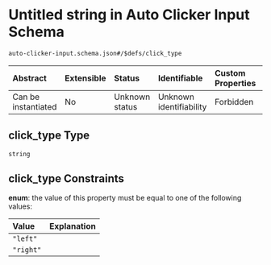 # Untitled string in Auto Clicker Input Schema

```txt
auto-clicker-input.schema.json#/$defs/click_type
```



| Abstract            | Extensible | Status         | Identifiable            | Custom Properties | Additional Properties | Access Restrictions | Defined In                                                                                          |
| :------------------ | :--------- | :------------- | :---------------------- | :---------------- | :-------------------- | :------------------ | :-------------------------------------------------------------------------------------------------- |
| Can be instantiated | No         | Unknown status | Unknown identifiability | Forbidden         | Allowed               | none                | [auto-clicker-input.schema.json\*](../../out/auto-clicker-input.schema.json "open original schema") |

## click\_type Type

`string`

## click\_type Constraints

**enum**: the value of this property must be equal to one of the following values:

| Value     | Explanation |
| :-------- | :---------- |
| `"left"`  |             |
| `"right"` |             |

